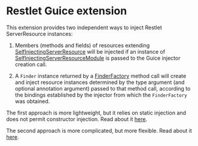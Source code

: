# Restlet Guice extension 

This extension provides two independent ways to inject Restlet
ServerResource instances:

1.  Members (methods and fields) of resources extending [SelfInjectingServerResource](
        https://github.com/Tembrel/restlet-framework-java/blob/guice-integration/incubator/org.restlet.ext.guice/src/org/restlet/ext/guice/SelfInjectingServerResource.java
    ) will be injected if an instance of [SelfInjectingServerResourceModule](
        https://github.com/Tembrel/restlet-framework-java/blob/guice-integration/incubator/org.restlet.ext.guice/src/org/restlet/ext/guice/SelfInjectingServerResourceModule.java   
    ) is 
    passed to the Guice injector creation call.
    
2.  A `Finder` instance returned by a [FinderFactory](
        https://github.com/Tembrel/restlet-framework-java/blob/guice-integration/incubator/org.restlet.ext.guice/src/org/restlet/ext/guice/FinderFactory.java
    ) method call will create
    and inject resource instances determined by the type argument (and optional
    annotation argument) passed to that method call, according to the bindings 
    established by the injector from which the `FinderFactory` was obtained.
    
The first approach is more lightweight, but it relies on static injection and
does not permit constructor injection. Read about it [here](
  http://tembrel.blogspot.com/2012/03/restlet-guice-extension-considered.html
).

The second approach is more complicated, but more flexible. Read about it [here](
  http://tembrel.blogspot.com/2009/05/dependency-injection-in-restlet-20-with.html
).
